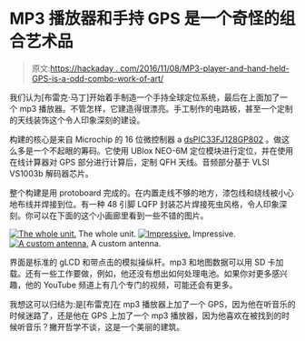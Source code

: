 # MP3 播放器和手持 GPS 是一个奇怪的组合艺术品

> 原文:[https://hackaday . com/2016/11/08/MP3-player-and-hand-held-GPS-is-a-odd-combo-work-of-art/](https://hackaday.com/2016/11/08/mp3-player-and-handheld-gps-is-an-odd-combo-work-of-art/)

我们认为[布雷克·马丁]开始着手制造一个手持全球定位系统，最后在上面加了一个 mp3 播放器。不管怎样，它建造得很漂亮。手工制作的电路板，甚至一个定制的天线装饰这个令人印象深刻的建设。

构建的核心是来自 Microchip 的 16 位微控制器 a [dsPIC33FJ128GP802](http://www.microchip.com/wwwproducts/en/dsPIC33FJ128GP802) 。做这么多是一个不起眼的筹码。它使用 UBlox NEO-6M 定位模块进行定位，并在使用在线计算器对 GPS 部分进行计算后，定制 QFH 天线。音频部分基于 VLSI VS1003b 解码器芯片。

整个构建是用 protoboard 完成的。在内置走线不够的地方，漆包线和绕线被小心地布线并焊接到位。有一种 48 引脚 LQFP 封装芯片焊接死虫风格，令人印象深刻。你可以在下面的这个小画廊里看到一些不错的图片。

 [![The whole unit.](../Images/ee3fc873e7b1d179eed9f7cb90015050.png "gps_menu_zps2egpyiv2")](https://hackaday.com/2016/11/08/mp3-player-and-handheld-gps-is-an-odd-combo-work-of-art/gps_menu_zps2egpyiv2/) The whole unit. [![Impressive.](../Images/25e851545ecba489e2d555683495b7d6.png "lqfp_dead_bug_ff_zpsxmvhvqlo-1")](https://hackaday.com/2016/11/08/mp3-player-and-handheld-gps-is-an-odd-combo-work-of-art/lqfp_dead_bug_ff_zpsxmvhvqlo-1/) Impressive. [![A custom antenna.](../Images/28ae38dd3fb54b1285da2159055b8e54.png "qfh_antenna_gps_zpsnbtms6wa")](https://hackaday.com/2016/11/08/mp3-player-and-handheld-gps-is-an-odd-combo-work-of-art/qfh_antenna_gps_zpsnbtms6wa/) A custom antenna.

界面是标准的 gLCD 和带点击的模拟操纵杆。mp3 和地图数据可以用 SD 卡加载。还有一些工作要做，例如，他还没有想出如何处理电池。如果你对更多感兴趣，他的 YouTube 频道上有几个专门的视频，可能还会有更多。

我想这可以归结为:是[布雷克]在 mp3 播放器上加了一个 GPS，因为他在听音乐的时候迷路了，还是他在 GPS 上加了一个 mp3 播放器，因为他喜欢在被找到的时候听音乐？撇开哲学不谈，这是一个美丽的建筑。